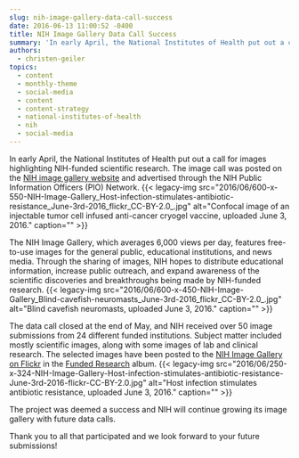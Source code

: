 ```yaml
---
slug: nih-image-gallery-data-call-success
date: 2016-06-13 11:00:52 -0400
title: NIH Image Gallery Data Call Success
summary: 'In early April, the National Institutes of Health put out a call for images highlighting NIH-funded scientific research.  The image call was posted on the NIH image gallery website and advertised through the NIH Public Information Officers (PIO) Network. The NIH Image Gallery, which averages 6,000 views per day, features free-to-use images for the general'
authors:
  - christen-geiler
topics:
  - content
  - monthly-theme
  - social-media
  - content
  - content-strategy
  - national-institutes-of-health
  - nih
  - social-media
---
```


In early April, the National Institutes of Health put out a call for images highlighting NIH-funded scientific research.  The image call was posted on the [NIH image gallery website](https://www.nih.gov/news-events/images) and advertised through the NIH Public Information Officers (PIO) Network. {{< legacy-img src="2016/06/600-x-550-NIH-Image-Gallery\_Host-infection-stimulates-antibiotic-resistance\_June-3rd-2016\_flickr\_CC-BY-2.0_.jpg" alt="Confocal image of an injectable tumor cell infused anti-cancer cryogel vaccine, uploaded June 3, 2016." caption="" >}} 

The NIH Image Gallery, which averages 6,000 views per day, features free-to-use images for the general public, educational institutions, and news media. Through the sharing of images, NIH hopes to distribute educational information, increase public outreach, and expand awareness of the scientific discoveries and breakthroughs being made by NIH-funded research. {{< legacy-img src="2016/06/600-x-450-NIH-Image-Gallery\_Blind-cavefish-neuromasts\_June-3rd-2016\_flickr\_CC-BY-2.0_.jpg" alt="Blind cavefish neuromasts, uploaded June 3, 2016." caption="" >}} 

The data call closed at the end of May, and NIH received over 50 image submissions from 24 different funded institutions. Subject matter included mostly scientific images, along with some images of lab and clinical research.  The selected images have been posted to the [NIH Image Gallery on Flickr](https://www.flickr.com/photos/nihgov/albums) in the [Funded Research](https://www.flickr.com/photos/nihgov/sets/72157666897233564) album. {{< legacy-img src="2016/06/250-x-324-NIH-Image-Gallery-Host-infection-stimulates-antibiotic-resistance-June-3rd-2016-flickr-CC-BY-2.0.jpg" alt="Host infection stimulates antibiotic resistance, uploaded June 3, 2016." caption="" >}} 

The project was deemed a success and NIH will continue growing its image gallery with future data calls.

Thank you to all that participated and we look forward to your future submissions!